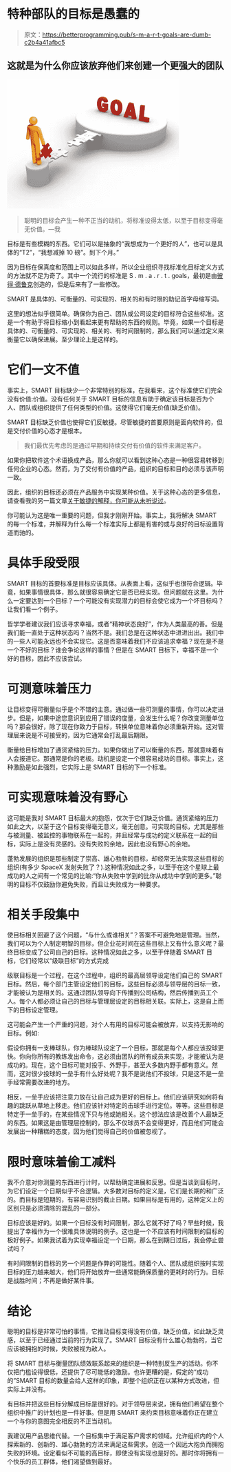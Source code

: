 # 特种部队的目标是愚蠢的

> 原文：<https://betterprogramming.pub/s-m-a-r-t-goals-are-dumb-c2b4a41afbc5>

## 这就是为什么你应该放弃他们来创建一个更强大的团队

![](img/f8a9edc0a727fee0b831c202e37b68e1.png)

> 聪明的目标会产生一种不正当的动机，将标准设得太低，以至于目标变得毫无价值。—我

目标是有些模糊的东西。它们可以是抽象的“我想成为一个更好的人”，也可以是具体的“T2”，“我想减掉 10 磅”。到下个月。”

因为目标在保真度和范围上可以如此多样，所以企业组织寻找标准化目标定义方式的方法就不足为奇了。其中一个流行的标准是 S . m . a . r . t . goals，最初是由[彼得·德鲁克](https://en.wikipedia.org/wiki/Peter_Drucker)创造的，但是后来有了一些修改。

SMART 是具体的、可衡量的、可实现的、相关的和有时限的助记首字母缩写词。

这里的想法似乎很简单。确保你为自己、团队或公司设定的目标符合这些标准。这是一个有助于将目标缩小到看起来更有帮助的东西的规则。毕竟，如果一个目标是具体的、可衡量的、可实现的、相关的、有时间限制的，那么我们可以通过定义来衡量它以确保进展。至少理论上是这样的。

# 它们一文不值

事实上，SMART 目标缺少一个非常特别的标准，在我看来，这个标准使它们完全没有价值:价值。没有任何关于 SMART 目标的信息有助于确定该目标是否为个人、团队或组织提供了任何类型的价值。这使得它们毫无价值(缺乏价值)。

SMART 目标缺乏价值也使得它们反敏捷。尽管敏捷的首要原则是面向软件的，但是交付价值的心态才是根本。

> 我们最优先考虑的是通过早期和持续交付有价值的软件来满足客户。

如果你把软件这个术语换成产品，那么你就可以看到这种心态是一种很容易转移到任何企业的心态。然而，为了交付有价值的产品，组织的目标和目的必须与该声明一致。

因此，组织的目标还必须在产品服务中实现某种价值。关于这种心态的更多信息，请查看我的另一篇文章[关于敏捷的解释，你可能从未听说过](https://medium.com/@stevebishop_89684/the-explanation-of-agile-you-probably-never-heard-e855807a3953)。

你可能认为这是唯一重要的问题，但我才刚刚开始。事实上，我将解决 SMART 的每一个标准，并解释为什么每一个标准实际上都是有害的或与良好的目标设置背道而驰的。

# 具体手段受限

SMART 目标的首要标准是目标应该具体。从表面上看，这似乎也很符合逻辑。毕竟，如果事情很具体，那么就很容易确定它是否已经实现。但问题就在这里。为什么一定要达到一个目标？一个可能没有实现潜力的目标会使它成为一个坏目标吗？让我们看一个例子。

哲学学者建议我们应该寻求幸福，或者“精神状态良好”，作为人类最高的善。但是我们能一直处于这种状态吗？当然不是。我们总是在这种状态中进进出出。我们中的一些人可能永远也不会实现它。这是否意味着我们不应该追求幸福？现在是不是一个不好的目标？谁会争论这样的事情？但是在 SMART 目标下，幸福不是一个好的目标，因此不应该尝试。

# 可测意味着压力

让目标变得可衡量似乎是个不错的主意。通过做一些可测量的事情，你可以决定进步。但是，如果中途您意识到应用了错误的度量，会发生什么呢？你改变测量单位吗？那会很好，除了现在你致力于目标，转换单位意味着你必须重新开始。这对管理层来说是不可接受的，因为它通常会打乱最后期限。

衡量给目标增加了通货紧缩的压力。如果你做出了可以衡量的东西，那就意味着有人会报道它。那通常是你的老板。动机是设定一个很容易成功的目标。事实上，这种激励是如此强烈，它实际上是 SMART 目标的下一个标准。

# 可实现意味着没有野心

这可能是我对 SMART 目标最大的抱怨，仅次于它们缺乏价值。通货紧缩的压力如此之大，以至于这个目标变得毫无意义，毫无创意。可实现的目标，尤其是那些与被测量、被监控的事物联系在一起的，并且经常与成功的定义联系在一起的目标，实际上是没有灵感的。没有失败的余地，因此也没有野心的余地。

蓬勃发展的组织是那些制定了崇高、雄心勃勃的目标，却经常无法实现这些目标的组织(有多少 SpaceX 发射失败了？).这种情况如此之多，以至于在这个星球上最成功的人之间有一个常见的比喻:“你从失败中学到的比你从成功中学到的更多。”聪明的目标不仅鼓励你避免失败，而且让失败成为一种要求。

# 相关手段集中

使目标相关回避了这个问题，“与什么或谁相关”？答案不可避免地是管理。当然，我们可以为个人制定明智的目标，但企业花时间在这些目标上又有什么意义呢？最终目标变成了公司自己的目标。这种情况如此之多，以至于伴随着 SMART 目标，它们经常以“级联目标”的方式完成

级联目标是一个过程，在这个过程中，组织的最高层领导设定他们自己的 SMART 目标。然后，每个部门主管设定他们的目标，这些目标必须与领导层的目标一致，才能被认为是相关的。这通过团队领导向下传播到公司结构，然后传播到员工个人。每个人都必须让自己的目标与管理层设定的目标相关联。实际上，这是自上而下的目标设定管理。

这可能会产生一个严重的问题，对个人有用的目标可能会被放弃，以支持无影响的目标。例如:

假设你拥有一支棒球队，你为棒球队设定了一个目标，那就是每个人都应该投球更快。你向你所有的教练发出命令，这必须由团队的所有成员来实现，才能被认为是成功的。现在，这个目标可能对投手、外野手，甚至大多数内野手都有意义。然而，这对很少投球的一垒手有什么好处呢？我不是说他们不投球，只是这不是一垒手经常需要改进的地方。

相反，一垒手应该把注意力放在让自己成为更好的目标上。他们应该研究如何将有趣的跳跃从草地上移走。他们应该针对特定的击球手进行定位。等等。这些目标是特定于一垒手的，在某些情况下只与他或她相关。这个想法应该是改善个人最缺乏的东西。如果这是由管理层控制的，那么不仅球员不会变得更好，而且他们可能会发展出一种糟糕的态度，因为他们觉得自己的价值被忽视了。

# 限时意味着偷工减料

我不介意对你测量的东西进行计时，以帮助确定进展和反思。但是当谈到目标时，为它们设定一个日期似乎不合逻辑。大多数对目标的定义是，它们是长期的和广泛的。而目标是短期的，有容易识别的截止日期。如果目标是有用的，这种定义上的区别只是必须清除的混乱的一部分。

目标应该是好的。如果一个目标没有时间限制，那么它就不好了吗？早些时候，我提出了幸福作为一个很难具体说明的例子。这也是一个不应该有时间限制的目标的极好例子。如果我试着为实现幸福设定一个日期，那么在到期日过后，我会停止尝试吗？

有时间限制的目标的另一个问题是作弊的可能性。随着个人、团队或组织按时实现目标的压力越来越大，他们将开始放弃一些通常能确保质量的更耗时的行为。目标是战胜时间；不再是做好某件事。

# 结论

聪明的目标是非常可怕的事情，它推动目标变得没有价值，缺乏价值，如此缺乏灵感，以至于已经通过当前的行为实现了。SMART 目标没有什么雄心勃勃的，当它应该被拥抱的时候，失败被视为敌人。

将 SMART 目标与衡量团队绩效联系起来的组织是一种特别反生产的活动。你不仅把门槛设得很低，还提供了尽可能低的激励。也许更糟的是，假定的“成功的”SMART 目标的数量会给人这样的印象，即整个组织正在以某种方式改进，但实际上并没有。

有目标并把这些目标分解成目标是很好的。对于领导层来说，拥有他们希望在整个组织中推广的计划也是一件好事。但是用 SMART 来约束目标意味着你正在建立一个与你的意图完全相反的不正当动机。

我建议用产品思维代替。一个目标集中于满足客户需求的领域。允许组织内的个人探索新的、创新的、雄心勃勃的方法来满足这些需求。创造一个因远大抱负而拥抱失败的环境。设定看似不可能的高目标，即使没有实现也是好的。那时你将拥有一个快乐的员工群体，他们渴望做到最好。